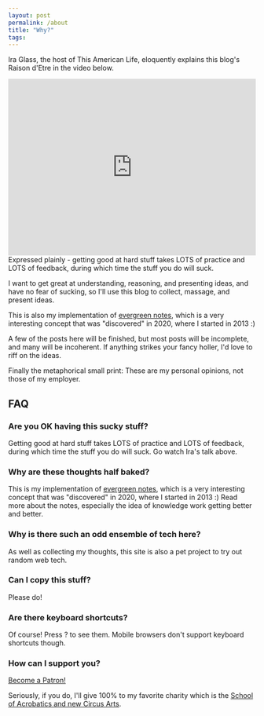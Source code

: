 ```yaml
---
layout: post
permalink: /about
title: "Why?"
tags:
---
```


Ira Glass, the host of This American Life, eloquently explains this blog's Raison d'Etre in the video below.

<iframe src="https://player.vimeo.com/video/176325518?color=1fc9a2&portrait=0" width="100%" height="360" frameborder="0" webkitallowfullscreen mozallowfullscreen allowfullscreen></iframe>
Expressed plainly - getting good at hard stuff takes LOTS of practice and LOTS of feedback, during which time the stuff you do will suck.

I want to get great at understanding, reasoning, and presenting ideas, and have no fear of sucking, so I'll use this blog to collect, massage, and present ideas.

This is also my implementation of [evergreen notes](https://notes.andymatuschak.org/z4SDCZQeRo4xFEQ8H4qrSqd68ucpgE6LU155C), which is a very interesting concept that was "discovered" in 2020, where I started in 2013 :)

A few of the posts here will be finished, but most posts will be incomplete, and many will be incoherent. If anything strikes your fancy holler, I'd love to riff on the ideas.

Finally the metaphorical small print: These are my personal opinions, not those of my employer.

## FAQ

### Are you OK having this sucky stuff?

Getting good at hard stuff takes LOTS of practice and LOTS of feedback, during which time the stuff you do will suck. Go watch Ira's talk above.

### Why are these thoughts half baked?

This is my implementation of [evergreen notes](https://notes.andymatuschak.org/z4SDCZQeRo4xFEQ8H4qrSqd68ucpgE6LU155C), which is a very interesting concept that was "discovered" in 2020, where I started in 2013 :) Read more about the notes, especially the idea of knowledge work getting better and better.

### Why is there such an odd ensemble of tech here?

As well as collecting my thoughts, this site is also a pet project to try out random web tech.

### Can I copy this stuff?

Please do!

### Are there keyboard shortcuts?

Of course! Press ? to see them. Mobile browsers don't support keyboard shortcuts though.

### How can I support you?

<a href="https://www.patreon.com/bePatron?u=23788263" data-patreon-widget-type="become-patron-button">Become a Patron!</a><script async src="https://c6.patreon.com/becomePatronButton.bundle.js"></script>

Seriously, if you do, I'll give 100% to my favorite charity which is the [School of Acrobatics and new Circus Arts](https://sancaseattle.org/support/give-today/).
